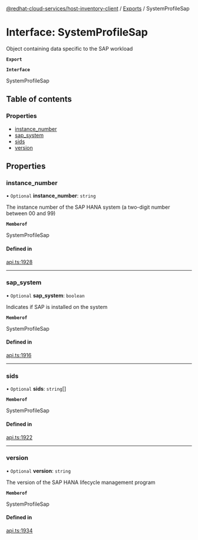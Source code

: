 [@redhat-cloud-services/host-inventory-client](../README.md) / [Exports](../modules.md) / SystemProfileSap

# Interface: SystemProfileSap

Object containing data specific to the SAP workload

**`Export`**

**`Interface`**

SystemProfileSap

## Table of contents

### Properties

- [instance\_number](SystemProfileSap.md#instance_number)
- [sap\_system](SystemProfileSap.md#sap_system)
- [sids](SystemProfileSap.md#sids)
- [version](SystemProfileSap.md#version)

## Properties

### instance\_number

• `Optional` **instance\_number**: `string`

The instance number of the SAP HANA system (a two-digit number between 00 and 99)

**`Memberof`**

SystemProfileSap

#### Defined in

[api.ts:1928](https://github.com/RedHatInsights/javascript-clients/blob/master/packages/host-inventory/api.ts#L1928)

___

### sap\_system

• `Optional` **sap\_system**: `boolean`

Indicates if SAP is installed on the system

**`Memberof`**

SystemProfileSap

#### Defined in

[api.ts:1916](https://github.com/RedHatInsights/javascript-clients/blob/master/packages/host-inventory/api.ts#L1916)

___

### sids

• `Optional` **sids**: `string`[]

**`Memberof`**

SystemProfileSap

#### Defined in

[api.ts:1922](https://github.com/RedHatInsights/javascript-clients/blob/master/packages/host-inventory/api.ts#L1922)

___

### version

• `Optional` **version**: `string`

The version of the SAP HANA lifecycle management program

**`Memberof`**

SystemProfileSap

#### Defined in

[api.ts:1934](https://github.com/RedHatInsights/javascript-clients/blob/master/packages/host-inventory/api.ts#L1934)
